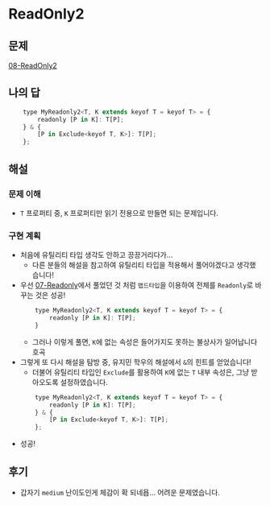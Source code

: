 # ReadOnly2

## 문제

[08-ReadOnly2](https://github.com/type-challenges/type-challenges/blob/main/questions/00008-medium-readonly-2/README.ko.md)

## 나의 답

```javascript
    type MyReadonly2<T, K extends keyof T = keyof T> = {
        readonly [P in K]: T[P];
    } & {
        [P in Exclude<keyof T, K>]: T[P];
    };
```

## 해설

### 문제 이해

- `T` 프로퍼티 중, `K` 프로퍼티만 읽기 전용으로 만들면 되는 문제입니다.

### 구현 계획

- 처음에 유틸리티 타입 생각도 안하고 끙끙거리다가...
  - 다른 분들의 해설을 참고하여 유틸리티 타입을 적용해서 풀어야겠다고 생각했습니다!
- 우선 [07-Readonly]()에서 풀었던 것 처럼 `맵드타입`을 이용하여 전체를 `Readonly`로 바꾸는 것은 성공!
  ```javascript
      type MyReadonly2<T, K extends keyof T = keyof T> = {
          readonly [P in K]: T[P];
      }
  ```
  - 그러나 이렇게 풀면, `K`에 없는 속성은 들어가지도 못하는 불상사가 일어납니다 호곡
- 그렇게 또 다시 해설을 탐방 중, 유지민 학우의 해설에서 `&`의 힌트를 얻었습니다!
  - 더불어 유틸리티 타입인 `Exclude`를 활용하여 `K`에 없는 `T` 내부 속성은, 그냥 받아오도록 설정하였습니다.
  ```javascript
      type MyReadonly2<T, K extends keyof T = keyof T> = {
          readonly [P in K]: T[P];
      } & {
          [P in Exclude<keyof T, K>]: T[P];
      };
  ```
- 성공!

## 후기

- 갑자기 `medium` 난이도인게 체감이 확 되네욥... 어려운 문제였습니다.
